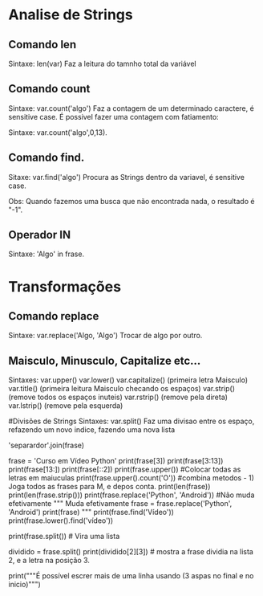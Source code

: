 # Analise de Strings

## Comando len
Sintaxe: len(var)
Faz a leitura do tamnho total da variável

## Comando count
Sintaxe: var.count('algo')
Faz a contagem de um determinado caractere, é sensitive case.
É possivel fazer uma contagem com fatiamento:

Sintaxe:
var.count('algo',0,13).

## Comando find.
Sitaxe: var.find('algo')
Procura as Strings dentro da variavel, é sensitive case.

Obs: Quando fazemos uma busca que não encontrada nada, o resultado é "-1".

## Operador IN
Sintaxe: 'Algo' in frase.

# Transformações

## Comando replace
Sintaxe: var.replace('Algo, 'Algo')
Trocar de algo por outro.

## Maisculo, Minusculo, Capitalize etc...
Sintaxes:
var.upper()
var.lower()
var.capitalize() (primeira letra Maisculo)
var.title() (primeira leitura Maisculo checando os espaços)
var.strip() (remove todos os espaços inuteis)
var.rstrip() (remove pela direta)
var.lstrip() (remove pela esquerda)

#Divisões de Strings
Sintaxes:
var.split()
Faz uma divisao entre os espaço, refazendo um novo indice, fazendo uma nova lista

'separardor'.join(frase)

frase = 'Curso em Vídeo Python'
print(frase[3])
print(frase[3:13])
print(frase[13:])
print(frase[::2])
print(frase.upper()) #Colocar todas as letras em maiuculas
print(frase.upper().count('O')) #combina metodos - 1) Joga todos as frases para M, e depos conta.
print(len(frase))
print(len(frase.strip()))
print(frase.replace('Python', 'Android')) #Não muda efetivamente
"""
Muda efetivamente
frase = frase.replace('Python', 'Android')
print(frase)
"""
print(frase.find('Vídeo'))
print(frase.lower().find('vídeo'))

print(frase.split()) # Vira uma lista

dividido = frase.split()
print(dividido[2][3]) # mostra a frase dividia na lista 2, e a letra na posição 3.


print("""É possível escrer mais de 
uma linha usando (3 aspas no final e no inicio)""")


